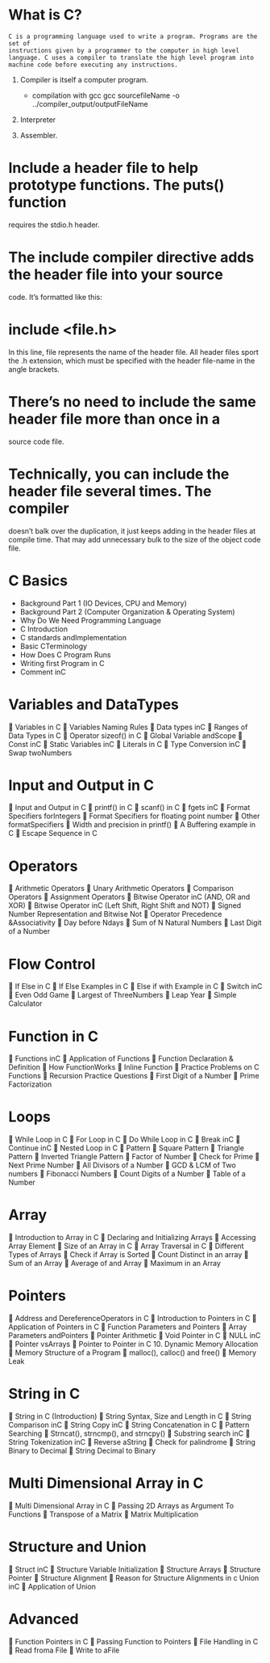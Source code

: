 # What is C?
    C is a programming language used to write a program. Programs are the set of
    instructions given by a programmer to the computer in high level language. C uses a compiler to translate the high level program into machine code before executing any instructions. 
1. Compiler is itself a computer program.
   - compilation with gcc
      gcc sourcefileName  -o ../compiler_output/outputFileName

2. Interpreter  
3. Assembler.


# Include a header file to help prototype functions. The puts() function
requires the stdio.h header.
# The include compiler directive adds the header file into your source
code. It’s formatted like this:
# include <file.h>
In this line, file represents the name of the header file. All header files
sport the .h extension, which must be specified with the header file-name in the angle brackets.
# There’s no need to include the same header file more than once in a
source code file.
# Technically, you can include the header file several times. The compiler
doesn’t balk over the duplication, it just keeps adding in the header files
at compile time. That may add unnecessary bulk to the size of the object
code file.

# C Basics
- Background Part 1 (IO Devices, CPU and Memory)
- Background Part 2 (Computer Organization & Operating System)
- Why Do We Need Programming Language
- C Introduction
- C standards andImplementation
- Basic CTerminology
- How Does C Program Runs
- Writing first Program in C
- Comment inC

# Variables and DataTypes
 Variables in C
 Variables Naming Rules
 Data types inC
 Ranges of Data Types in C
 Operator sizeof() in C
 Global Variable andScope
 Const inC
 Static Variables inC
 Literals in C
 Type Conversion inC
 Swap twoNumbers
# Input and Output in C
 Input and Output in C
 printf() in C
 scanf() in C
 fgets inC
 Format Specifiers forIntegers
 Format Specifiers for floating point number
 Other formatSpecifiers
 Width and precision in printf()
 A Buffering example in C
 Escape Sequence in C
# Operators
 Arithmetic Operators
 Unary Arithmetic Operators
 Comparison Operators
 Assignment Operators
 Bitwise Operator inC (AND, OR and XOR)
 Bitwise Operator inC (Left Shift, Right Shift and NOT)
 Signed Number Representation and Bitwise Not
 Operator Precedence &Associativity
 Day before Ndays
 Sum of N Natural Numbers
 Last Digit of a Number
# Flow Control
 If Else in C
 If Else Examples in C
 Else if with Example in C
 Switch inC
 Even Odd Game
 Largest of ThreeNumbers
 Leap Year
 Simple Calculator
# Function in C
 Functions inC
 Application of Functions
 Function Declaration & Definition
 How FunctionWorks
 Inline Function
 Practice Problems on C Functions
 Recursion Practice Questions
 First Digit of a Number
 Prime Factorization
# Loops
 While Loop in C
 For Loop in C
 Do While Loop in C
 Break inC
 Continue inC
 Nested Loop in C
 Pattern
 Square Pattern
 Triangle Pattern
 Inverted Triangle Pattern
 Factor of Number
 Check for Prime
 Next Prime Number
 All Divisors of a Number
 GCD & LCM of Two numbers
 Fibonacci Numbers
 Count Digits of a Number
 Table of a Number
# Array
 Introduction to Array in C
 Declaring and Initializing Arrays
 Accessing Array Element
 Size of an Array in C
 Array Traversal in C
 Different Types of Arrays
 Check if Array is Sorted
 Count Distinct in an array
 Sum of an Array
 Average of and Array
 Maximum in an Array
# Pointers
 Address and DereferenceOperators in C
 Introduction to Pointers in C
 Application of Pointers in C
 Function Parameters and Pointers
 Array Parameters andPointers
 Pointer Arithmetic
 Void Pointer in C
 NULL inC
 Pointer vsArrays
 Pointer to Pointer in C
10. Dynamic Memory Allocation
 Memory Structure of a Program
 malloc(), calloc() and free()
 Memory Leak
# String in C
 String in C (Introduction)
 String Syntax, Size and Length in C
 String Comparison inC
 String Copy inC
 String Concatenation in C
 Pattern Searching
 Strncat(), strncmp(), and strncpy()
 Substring search inC
 String Tokenization inC
 Reverse aString
 Check for palindrome
 String Binary to Decimal
 String Decimal to Binary
# Multi Dimensional Array in C
 Multi Dimensional Array in C
 Passing 2D Arrays as Argument To Functions
 Transpose of a Matrix
 Matrix Multiplication
# Structure and Union
 Struct inC
 Structure Variable Initialization
 Structure Arrays
 Structure Pointer
 Structure Alignment
 Reason for Structure Alignments in c
  Union inC
 Application of Union
# Advanced
 Function Pointers in C
 Passing Function to Pointers
 File Handling in C
 Read froma File
 Write to aFile